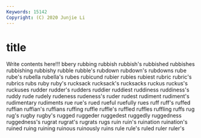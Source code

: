 ```yaml
---
Keywords: 15142
Copyright: (C) 2020 Junjie Li
---
```


# title

Write contents here!!!
bbery 
rubbing 
rubbish 
rubbish's 
rubbished 
rubbishes
rubbishing 
rubbishy 
rubble 
rubble's 
rubdown 
rubdown's 
rubdowns 
rube 
rube's 
rubella
rubella's 
rubes 
rubicund 
rubier 
rubies 
rubiest 
rubric 
rubric's 
rubrics 
rubs
ruby 
ruby's 
rucksack 
rucksack's 
rucksacks 
ruckus 
ruckus's 
ruckuses 
rudder 
rudder's
rudders 
ruddier 
ruddiest 
ruddiness 
ruddiness's 
ruddy 
rude 
rudely 
rudeness 
rudeness's
ruder 
rudest 
rudiment 
rudiment's 
rudimentary 
rudiments 
rue 
rue's 
rued 
rueful
ruefully 
rues 
ruff 
ruff's 
ruffed 
ruffian 
ruffian's 
ruffians 
ruffing 
ruffle
ruffle's 
ruffled 
ruffles 
ruffling 
ruffs 
rug 
rug's 
rugby 
rugby's 
rugged
ruggeder 
ruggedest 
ruggedly 
ruggedness 
ruggedness's 
rugrat 
rugrat's 
rugrats 
rugs 
ruin
ruin's 
ruination 
ruination's 
ruined 
ruing 
ruining 
ruinous 
ruinously 
ruins 
rule
rule's 
ruled 
ruler 
ruler's 
